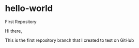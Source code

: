 # hello-world
First Repository

Hi there,

This is the first repository branch that I created to test on GitHub
